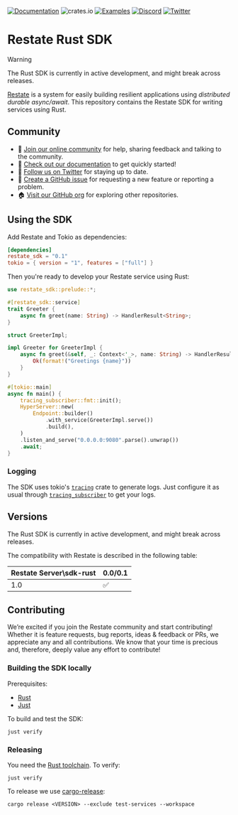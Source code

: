 [![Documentation](https://img.shields.io/badge/doc-reference-blue)](https://docs.restate.dev)
![crates.io](https://img.shields.io/crates/v/restate_sdk.svg)
[![Examples](https://img.shields.io/badge/view-examples-blue)](https://github.com/restatedev/examples)
[![Discord](https://img.shields.io/discord/1128210118216007792?logo=discord)](https://discord.gg/skW3AZ6uGd)
[![Twitter](https://img.shields.io/twitter/follow/restatedev.svg?style=social&label=Follow)](https://twitter.com/intent/follow?screen_name=restatedev)

# Restate Rust SDK

> [!WARNING]
> The Rust SDK is currently in active development, and might break across releases.

[Restate](https://restate.dev/) is a system for easily building resilient applications using _distributed durable async/await_. This repository contains the Restate SDK for writing services using Rust.

## Community

* 🤗️ [Join our online community](https://discord.gg/skW3AZ6uGd) for help, sharing feedback and talking to the community.
* 📖 [Check out our documentation](https://docs.restate.dev) to get quickly started!
* 📣 [Follow us on Twitter](https://twitter.com/restatedev) for staying up to date.
* 🙋 [Create a GitHub issue](https://github.com/restatedev/sdk-java/issues) for requesting a new feature or reporting a problem.
* 🏠 [Visit our GitHub org](https://github.com/restatedev) for exploring other repositories.

## Using the SDK

Add Restate and Tokio as dependencies:

```toml
[dependencies]
restate_sdk = "0.1"
tokio = { version = "1", features = ["full"] }
```

Then you're ready to develop your Restate service using Rust:

```rust
use restate_sdk::prelude::*;

#[restate_sdk::service]
trait Greeter {
    async fn greet(name: String) -> HandlerResult<String>;
}

struct GreeterImpl;

impl Greeter for GreeterImpl {
    async fn greet(&self, _: Context<'_>, name: String) -> HandlerResult<String> {
        Ok(format!("Greetings {name}"))
    }
}

#[tokio::main]
async fn main() {
    tracing_subscriber::fmt::init();
    HyperServer::new(
        Endpoint::builder()
            .with_service(GreeterImpl.serve())
            .build(),
    )
    .listen_and_serve("0.0.0.0:9080".parse().unwrap())
    .await;
}
```

### Logging

The SDK uses tokio's [`tracing`](https://docs.rs/tracing/latest/tracing/) crate to generate logs.
Just configure it as usual through [`tracing_subscriber`](https://docs.rs/tracing-subscriber/latest/tracing_subscriber/) to get your logs.

## Versions

The Rust SDK is currently in active development, and might break across releases.

The compatibility with Restate is described in the following table:

| Restate Server\sdk-rust | 0.0/0.1 |
|-------------------------|---------|
| 1.0                     | ✅       |

## Contributing

We’re excited if you join the Restate community and start contributing!
Whether it is feature requests, bug reports, ideas & feedback or PRs, we appreciate any and all contributions.
We know that your time is precious and, therefore, deeply value any effort to contribute!

### Building the SDK locally

Prerequisites:

- [Rust](https://rustup.rs/)
- [Just](https://github.com/casey/just)

To build and test the SDK:

```shell
just verify
```

### Releasing

You need the [Rust toolchain](https://rustup.rs/). To verify:

```
just verify
```

To release we use [cargo-release](https://github.com/crate-ci/cargo-release):

```
cargo release <VERSION> --exclude test-services --workspace
```
